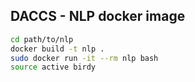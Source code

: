 ## DACCS - NLP docker image
```bash
cd path/to/nlp
docker build -t nlp .
sudo docker run -it --rm nlp bash
source active birdy
```